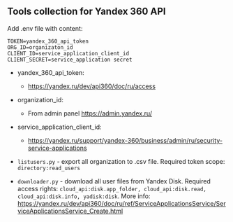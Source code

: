 ## Tools collection for Yandex 360 API

Add .env file with content:

```
TOKEN=yandex_360_api_token
ORG_ID=organizaton_id
CLIENT_ID=service_application_client_id
CLIENT_SECRET=service_application secret
```

- yandex_360_api_token:
  - https://yandex.ru/dev/api360/doc/ru/access
- organization_id:
  - From admin panel https://admin.yandex.ru/
- service_application_client_id: 
  - https://yandex.ru/support/yandex-360/business/admin/ru/security-service-applications



- `listusers.py` - export all organization to .csv file. Required token scope: `directory:read_users` 
 - `downloader.py` - download all user files from Yandex Disk. Required access rights:
`cloud_api:disk.app_folder, cloud_api:disk.read, cloud_api:disk.info, yadisk:disk`.
More info: https://yandex.ru/dev/api360/doc/ru/ref/ServiceApplicationsService/ServiceApplicationsService_Create.html